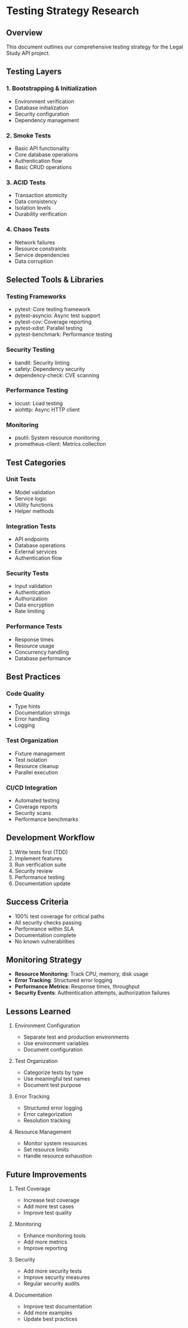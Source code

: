 # Testing Strategy Research

## Overview
This document outlines our comprehensive testing strategy for the Legal Study API project.

## Testing Layers

### 1. Bootstrapping & Initialization
- Environment verification
- Database initialization
- Security configuration
- Dependency management

### 2. Smoke Tests
- Basic API functionality
- Core database operations
- Authentication flow
- Basic CRUD operations

### 3. ACID Tests
- Transaction atomicity
- Data consistency
- Isolation levels
- Durability verification

### 4. Chaos Tests
- Network failures
- Resource constraints
- Service dependencies
- Data corruption

## Selected Tools & Libraries

### Testing Frameworks
- pytest: Core testing framework
- pytest-asyncio: Async test support
- pytest-cov: Coverage reporting
- pytest-xdist: Parallel testing
- pytest-benchmark: Performance testing

### Security Testing
- bandit: Security linting
- safety: Dependency security
- dependency-check: CVE scanning

### Performance Testing
- locust: Load testing
- aiohttp: Async HTTP client

### Monitoring
- psutil: System resource monitoring
- prometheus-client: Metrics collection

## Test Categories

### Unit Tests
- Model validation
- Service logic
- Utility functions
- Helper methods

### Integration Tests
- API endpoints
- Database operations
- External services
- Authentication flow

### Security Tests
- Input validation
- Authentication
- Authorization
- Data encryption
- Rate limiting

### Performance Tests
- Response times
- Resource usage
- Concurrency handling
- Database performance

## Best Practices

### Code Quality
- Type hints
- Documentation strings
- Error handling
- Logging

### Test Organization
- Fixture management
- Test isolation
- Resource cleanup
- Parallel execution

### CI/CD Integration
- Automated testing
- Coverage reports
- Security scans
- Performance benchmarks

## Development Workflow
1. Write tests first (TDD)
2. Implement features
3. Run verification suite
4. Security review
5. Performance testing
6. Documentation update

## Success Criteria
- 100% test coverage for critical paths
- All security checks passing
- Performance within SLA
- Documentation complete
- No known vulnerabilities

## Monitoring Strategy
- **Resource Monitoring**: Track CPU, memory, disk usage
- **Error Tracking**: Structured error logging
- **Performance Metrics**: Response times, throughput
- **Security Events**: Authentication attempts, authorization failures

## Lessons Learned
1. Environment Configuration
   - Separate test and production environments
   - Use environment variables
   - Document configuration

2. Test Organization
   - Categorize tests by type
   - Use meaningful test names
   - Document test purpose

3. Error Tracking
   - Structured error logging
   - Error categorization
   - Resolution tracking

4. Resource Management
   - Monitor system resources
   - Set resource limits
   - Handle resource exhaustion

## Future Improvements
1. Test Coverage
   - Increase test coverage
   - Add more test cases
   - Improve test quality

2. Monitoring
   - Enhance monitoring tools
   - Add more metrics
   - Improve reporting

3. Security
   - Add more security tests
   - Improve security measures
   - Regular security audits

4. Documentation
   - Improve test documentation
   - Add more examples
   - Update best practices 